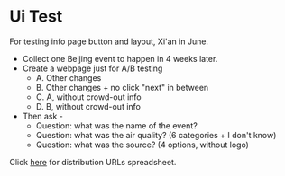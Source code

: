 # Ui Test
For testing info page button and layout, Xi'an in June.  

- Collect one Beijing event to happen in 4 weeks later.
- Create a webpage just for A/B testing
  - A. Other changes
  - B. Other changes + no click "next" in between
  - C. A, without crowd-out info
  - D. B, without crowd-out info
- Then ask -
  - Question: what was the name of the event?
  - Question: what was the air quality? (6 categories + I don't know)
  - Question: what was the source? (4 options, without logo)

Click [here](https://trello.com/c/PiEh5EkM/307-a-b-testing-for-info-page-40-beijing-friends) for distribution URLs spreadsheet.
